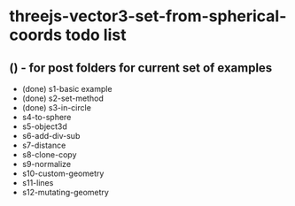 # threejs-vector3-set-from-spherical-coords todo list

## () - for post folders for current set of examples
* (done) s1-basic example
* (done) s2-set-method
* (done) s3-in-circle
* s4-to-sphere
* s5-object3d
* s6-add-div-sub
* s7-distance
* s8-clone-copy
* s9-normalize
* s10-custom-geometry
* s11-lines
* s12-mutating-geometry
